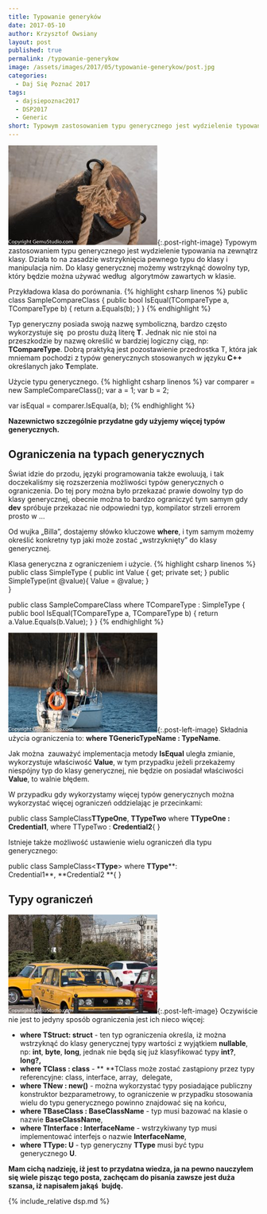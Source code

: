 ```yaml
---
title: Typowanie generyków
date: 2017-05-10
author: Krzysztof Owsiany
layout: post
published: true
permalink: /typowanie-generykow
image: /assets/images/2017/05/typowanie-generykow/post.jpg
categories:
  - Daj Się Poznać 2017
tags:
  - dajsiepoznac2017
  - DSP2017
  - Generic
short: Typowym zastosowaniem typu generycznego jest wydzielenie typowania na zewnątrz klasy. Działa to na zasadzie wstrzyknięcia pewnego typu do klasy i manipulacja nim. Do klasy generycznej możemy wstrzyknąć dowolny typ, który będzie można używać według  algorytmów zawartych w klasie.
---
```

[![Typowanie generyków][image1]][image1-big]{:.post-right-image}
Typowym zastosowaniem typu generycznego jest wydzielenie typowania na zewnątrz klasy. Działa to na zasadzie wstrzyknięcia pewnego typu do klasy i manipulacja nim. Do klasy generycznej możemy wstrzyknąć dowolny typ, który będzie można używać według  algorytmów zawartych w klasie.
    
Przykładowa klasa do porównania.
{% highlight csharp linenos %}
public class SampleCompareClass<TCompareType>
{
    public bool IsEqual(TCompareType a, TCompareType b)
    {
        return a.Equals(b);
    }
}
{% endhighlight %}    

Typ generyczny posiada swoją nazwę symboliczną, bardzo często wykorzystuje się  po prostu dużą literę **T**. Jednak nic nie stoi na przeszkodzie by nazwę określić w bardziej logiczny ciąg, np: **TCompareType**. Dobrą praktyką jest pozostawienie przedrostka T, która jak mniemam pochodzi z typów generycznych stosowanych w języku **C++** określanych jako **T**emplate.
    
Użycie typu generycznego.
{% highlight csharp linenos %}
var comparer = new SampleCompareClass<int>();
var a = 1;
var b = 2;

var isEqual = comparer.IsEqual(a, b);
{% endhighlight %}
    
**Nazewnictwo szczególnie przydatne gdy użyjemy więcej typów generycznych.**

## Ograniczenia na typach generycznych
Świat idzie do przodu, języki programowania także ewoluują, i tak doczekaliśmy się rozszerzenia możliwości typów generycznych o ograniczenia. Do tej pory można było przekazać prawie dowolny typ do klasy generycznej, obecnie można to bardzo ograniczyć tym samym gdy **dev** spróbuje przekazać nie odpowiedni typ, kompilator strzeli errorem prosto w &#8230;

Od wujka &#8222;Billa&#8221;, dostajemy słówko kluczowe **where**, i tym samym możemy określić konkretny typ jaki może zostać &#8222;wstrzyknięty&#8221; do klasy generycznej.
    
Klasa generyczna z ograniczeniem i użycie.
{% highlight csharp linenos %}
public class SimpleType {
    public int Value { get; private set; }
    public SimpleType(int @value){
        Value = @value;
    }        
}     
         
public class SampleCompareClass<TCompareType> where TCompareType : SimpleType
{
    public bool IsEqual(TCompareType a, TCompareType b)
    {
        return a.Value.Equals(b.Value);
    }
}
{% endhighlight %}

[![Generics][image2]][image2-big]{:.post-left-image}
Składnia użycia ograniczenia to: **where TGenericTypeName : TypeName**.

Jak można  zauważyć implementacja metody **IsEqual** uległa zmianie, wykorzystuje właściwość **Value**, w tym przypadku jeżeli przekażemy niespójny typ do klasy generycznej, nie będzie on posiadał właściwości **Value**, to walnie błędem.

W przypadku gdy wykorzystamy więcej typów generycznych można wykorzystać więcej ograniczeń oddzielając je przecinkami:

public class SampleClass**TTypeOne**, **TTypeTwo** where **TTypeOne : Credential1**, where TTypeTwo : **Credential2**{ }

Istnieje także możliwość ustawienie wielu ograniczeń dla typu generycznego:
    
public class SampleClass<**TType**> where **TType****: Credential1**, **Credential2 **{ }

## Typy ograniczeń
[![Typy ograniczeń][image3]][image3-big]{:.post-left-image}
Oczywiście nie jest to jedyny sposób ograniczenia jest ich nieco więcej:
* **where TStruct: struct** - ten typ ograniczenia określa, iż można wstrzyknąć do klasy generycznej typy wartości z wyjątkiem **nullable**, np: **int**, **byte**, **long**, jednak nie będą się już klasyfikować typy **int?**, **long?,**
* **where TClass : class** - ** **TClass może zostać zastąpiony przez typy referencyjne: class, interface, array,  delegate,
* **where TNew : new()** - można wykorzystać typy posiadające publiczny konstruktor bezparametrowy, to ograniczenie w przypadku stosowania wielu do typu generycznego powinno znajdować się na końcu,
* **where TBaseClass : BaseClassName** - typ musi bazować na klasie o nazwie **BaseClassName**,
* **where TInterface : InterfaceName** - wstrzykiwany typ musi implementować interfejs o nazwie **InterfaceName**,
* **where TType: U** - typ generyczny **TType** musi być typu generycznego **U**.

**Mam cichą nadzieję, iż jest to przydatna wiedza, ja na pewno nauczyłem się wiele pisząc tego posta, zachęcam do pisania zawsze jest duża szansa, iż napisałem jakąś  bujdę.**
    
{% include_relative dsp.md %}

[post]: /assets/images/2017/05/typowanie-generykow/post.jpg
[post-big]: /assets/images/2017/05/typowanie-generykow/post-big.jpg

[image1]: /assets/images/2017/05/typowanie-generykow/image1.jpg
[image1-big]: /assets/images/2017/05/typowanie-generykow/image1-big.jpg

[image2]: /assets/images/2017/05/typowanie-generykow/image2.jpg
[image2-big]: /assets/images/2017/05/typowanie-generykow/image2-big.jpg

[image3]: /assets/images/2017/05/typowanie-generykow/image3.jpg
[image3-big]: /assets/images/2017/05/typowanie-generykow/image3-big.jpg